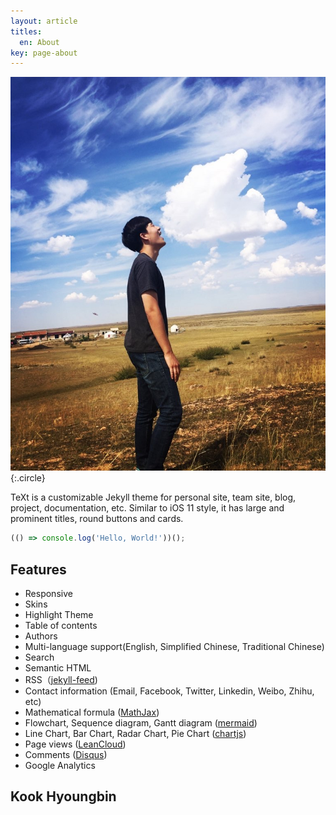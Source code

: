 ```yaml
---
layout: article
titles:
  en: About
key: page-about
---
```


![profile](/_includes/img/profile.jpeg){:.circle}

TeXt is a customizable Jekyll theme for personal site, team site, blog, project, documentation, etc. Similar to iOS 11 style, it has large and prominent titles, round buttons and cards.

```javascript
(() => console.log('Hello, World!'))();
```

## Features

- Responsive
- Skins
- Highlight Theme
- Table of contents
- Authors
- Multi-language support(English, Simplified Chinese, Traditional Chinese)
- Search
- Semantic HTML
- RSS（[jekyll-feed](https://github.com/jekyll/jekyll-feed))
- Contact information (Email, Facebook, Twitter, Linkedin, Weibo, Zhihu, etc)
- Mathematical formula ([MathJax](https://www.mathjax.org/))
- Flowchart, Sequence diagram, Gantt diagram ([mermaid](https://mermaidjs.github.io/))
- Line Chart, Bar Chart, Radar Chart, Pie Chart ([chartjs](http://www.chartjs.org/))
- Page views ([LeanCloud](https://leancloud.cn/))
- Comments ([Disqus](https://disqus.com/))
- Google Analytics

## Kook Hyoungbin
